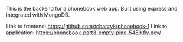 This is the backend for a phonebook web app. Built using express and integrated with MongoDB.

Link to frontend: https://github.com/tcbarzyk/phonebook-1
Link to application: https://phonebook-part3-empty-pine-5489.fly.dev/